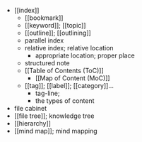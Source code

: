 - [[index]]
    - [[bookmark]]
    - [[keyword]]; [[topic]]
    - [[outline]]; [[outlining]]
    - parallel index
    - relative index; relative location
        - appropriate location; proper place
    - structured note
    - [[Table of Contents (ToC)]]
        - [[Map of Content (MoC)]]
    - [[tag]]; [[label]]; [[category]]...
        - tag-line;
        - the types of content
- file cabinet
- [[file tree]]; knowledge tree
- [[hierarchy]]
- [[mind map]]; mind mapping
